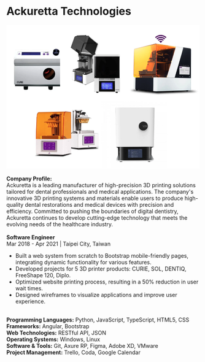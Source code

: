 # Ackuretta Technologies

![All Projects](https://raw.githubusercontent.com/starfish7982-crypto/Ackuretta/main/Projects/All%20Projects.png)

<b>Company Profile:</b><br>
Ackuretta is a leading manufacturer of high-precision 3D printing solutions tailored for dental professionals and medical applications. The company's innovative 3D printing systems and materials enable users to produce high-quality dental restorations and medical devices with precision and efficiency. Committed to pushing the boundaries of digital dentistry, Ackuretta continues to develop cutting-edge technology that meets the evolving needs of the healthcare industry.
<br>
<br>
<b>Software Engineer</b><br>
Mar 2018 - Apr 2021 | Taipei City, Taiwan<br>
<ul>
<li>Built a web system from scratch to Bootstrap mobile-friendly pages, integrating dynamic functionality for various features.</li>
<li>Developed projects for 5 3D printer products: CURIE, SOL, DENTIQ, FreeShape 120, Diplo.</li>
<li>Optimized website printing process, resulting in a 50% reduction in user wait times.</li>
<li>Designed wireframes to visualize applications and improve user experience.</li>
</ul>
<br>
<b>Programming Languages:</b> Python, JavaScript, TypeScript, HTML5, CSS</br>
<b>Frameworks:</b> Angular, Bootstrap</br>
<b>Web Technologies:</b> RESTful API, JSON</br>
<b>Operating Systems:</b> Windows, Linux</br>
<b>Software & Tools:</b> Git, Axure RP, Figma, Adobe XD, VMware</br>
<b>Project Management:</b> Trello, Coda, Google Calendar

